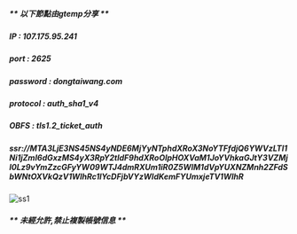 ##### ** **以下節點由gtemp分享** **
##### IP : 107.175.95.241
##### port : 2625
##### password : dongtaiwang.com
##### protocol : auth_sha1_v4
##### OBFS : tls1.2_ticket_auth
##### ssr://MTA3LjE3NS45NS4yNDE6MjYyNTphdXRoX3NoYTFfdjQ6YWVzLTI1Ni1jZmI6dGxzMS4yX3RpY2tldF9hdXRoOlpHOXVaM1JoYVhkaGJtY3VZMjl0Lz9vYmZzcGFyYW09WTJ4dmRXUm1iR0Z5WlM1dVpYUXNZMnh2ZFdSbWNtOXVkQzV1WlhRc1lYcDFjbVYzWldKemFYUmxjeTV1WlhR
![ss1](https://chart.googleapis.com/chart?cht=qr&chl=ssr%3A%2F%2FMTA3LjE3NS45NS4yNDE6MjYyNTphdXRoX3NoYTFfdjQ6YWVzLTI1Ni1jZmI6dGxzMS4yX3RpY2tldF9hdXRoOlpHOXVaM1JoYVhkaGJtY3VZMjl0Lz9vYmZzcGFyYW09&chs=180x180&choe=UTF-8&chld=L|2)
##### ** **未經允許,禁止複製帳號信息** **
